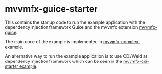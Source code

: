 mvvmfx-guice-starter
========

This contains the startup code to run the example application with the dependency injection framework Guice and the mvvmfx extension
[mvvmfx-guice](/mvvmfx-parent/mvvmfx-guice).

The main code of the example is implemented in [mvvmfx-complex-example](/examples/mvvmfx-complex-example).

An alternative way to run the example application is to use CDI/Weld as dependency injection framework which can be seen in the
[mvvmfx-cdi-starter example](/examples/mvvmfx-cdi-starter).